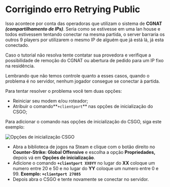# Corrigindo erro Retrying Public

Isso acontece por conta das operadoras que utilizam o sistema de **CGNAT** _**\(compartilhamento de IPs\)**_. Seria como se estivesse em uma lan house e todos estivessem tentando conectar na mesma partida, o server barraria os outros 9 players por utilizarem o mesmo IP de alguém que já está lá, já esta conectado.

Caso o tutorial não resolva tente contatar sua provedora e verifique a possibilidade de remoção do CGNAT ou abertura de pedido para um IP fixo na residência.

Lembrando que não temos controle quanto a esses casos, quando o problema é no servidor, nenhum jogador consegue se conectar à partida.

Para tentar resolver o problema você tem duas opções:

* Reiniciar seu modem e/ou roteador;
* Atribuir o comando**`+clientport`** nas opções de inicialização do CSGO;

Para adicionar o comando nas opções de inicialização do CSGO, siga este exemplo:

![Op&#xE7;&#xF5;es de inicializa&#xE7;&#xE3;o CSGO](../.gitbook/assets/corrigindo-o-erro-retrying-public.gif)

* Abra a biblioteca de jogos na Steam e clique com o botão direito no **Counter-Strike: Global Offensive** e escolha a opção **Propriedades,** depois vá em **Opções de inicialização**.
* Adicione o comando **`+clientport XX0YY`** no lugar do **XX** coloque um numero entre 20 e 50 e no lugar do **YY** coloque um numero entre 0 e 99. **Exemplo: `+clientport 27085`**
* Depois abra o CSGO e tente novamente se conectar no servidor.

